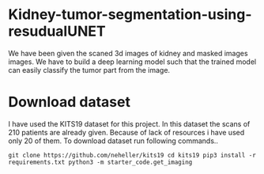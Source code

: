 # Kidney-tumor-segmentation-using-resudualUNET
We have been given the scaned 3d images of kidney and masked images images. We have to build a deep learning model such that the trained model can easily classify the tumor part from the image.

# Download dataset
I have used the KITS19 dataset for this project. In this dataset the scans of 210 patients are already given.
Because of lack of resources i have used only 20 of them.
To download dataset run following commands..

`git clone https://github.com/neheller/kits19
cd kits19
pip3 install -r requirements.txt
python3 -m starter_code.get_imaging`

